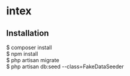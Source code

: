 # intex

## Installation

$ composer install  
$ npm install  
$ php artisan migrate  
$ php artisan db:seed --class=FakeDataSeeder  
